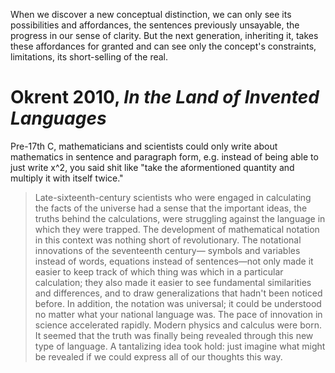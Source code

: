 When we discover a new conceptual distinction, we can only see its possibilities and affordances, the sentences previously unsayable, the progress in our sense of clarity. But the next generation, inheriting it, takes these affordances for granted and can see only the concept's constraints, limitations, its short-selling of the real.

# Okrent 2010, _In the Land of Invented Languages_

Pre-17th C, mathematicians and scientists could only write about mathematics in sentence and paragraph form, e.g. instead of being able to just write x^2, you said shit like "take the aformentioned quantity and multiply it with itself twice." 
> Late-sixteenth-century scientists who were engaged in calculating the facts of the universe had a sense that the important ideas, the truths behind the calculations, were struggling against the language in which they were trapped.
> The development of mathematical notation in this context was nothing short of revolutionary. The notational innovations of the seventeenth century— symbols and variables instead of words, equations instead of sentences—not only made it easier to keep track of which thing was which in a particular calculation; they also made it easier to see fundamental similarities and differences, and to draw generalizations that hadn't been noticed before. 
> In addition, the notation was universal; it could be understood no matter what your national language was. The pace of innovation in science accelerated rapidly. Modern physics and calculus were born. It seemed that the truth was finally being revealed through this new type of language. A tantalizing idea took hold: just imagine what might be revealed if we could express all of our thoughts this way.
